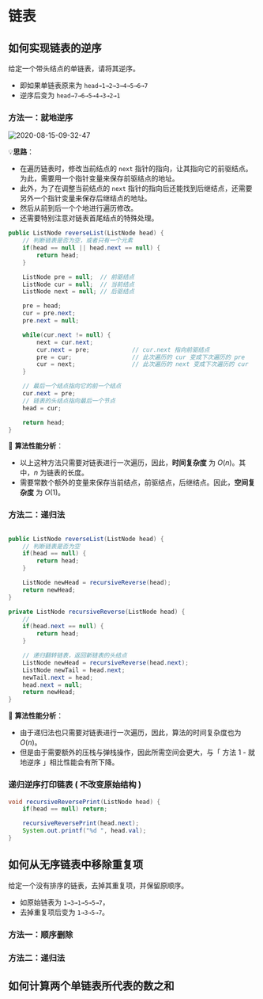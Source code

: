# 链表

## 如何实现链表的逆序

给定一个带头结点的单链表，请将其逆序。

- 即如果单链表原来为 `head→1→2→3→4→5→6→7`
- 逆序后变为 `head→7→6→5→4→3→2→1`

### 方法一：就地逆序

![2020-08-15-09-32-47](https://garrik-default-imgs.oss-accelerate.aliyuncs.com/imgs/2020-08-15-09-32-47.png)

💡**思路**：

- 在遍历链表时，修改当前结点的 `next` 指针的指向，让其指向它的前驱结点。为此，需要用一个指针变量来保存前驱结点的地址。
- 此外，为了在调整当前结点的 `next` 指针的指向后还能找到后继结点，还需要另外一个指针变量来保存后继结点的地址。
- 然后从前到后一个个地进行遍历修改。
- 还需要特别注意对链表首尾结点的特殊处理。

```java
public ListNode reverseList(ListNode head) {
    // 判断链表是否为空，或者只有一个元素
    if(head == null || head.next == null) {
        return head;
    }

    ListNode pre = null;  // 前驱结点
    ListNode cur = null;  // 当前结点
    ListNode next = null; // 后驱结点

    pre = head;
    cur = pre.next;
    pre.next = null;

    while(cur.next != null) {
        next = cur.next;
        cur.next = pre;            // cur.next 指向前驱结点
        pre = cur;                 // 此次遍历的 cur 变成下次遍历的 pre
        cur = next;                // 此次遍历的 next 变成下次遍历的 cur
    }

    // 最后一个结点指向它的前一个结点
    cur.next = pre;
    // 链表的头结点指向最后一个节点
    head = cur;

    return head;
}
```

📝 **算法性能分析**：

- 以上这种方法只需要对链表进行一次遍历，因此，**时间复杂度** 为 $O(n)$。其中，$n$ 为链表的长度。
- 需要常数个额外的变量来保存当前结点，前驱结点，后继结点。因此，**空间复杂度** 为 $O(1)$。

### 方法二：递归法

```java

public ListNode reverseList(ListNode head) {
    // 判断链表是否为空
    if(head == null) {
        return head;
    }

    ListNode newHead = recursiveReverse(head);
    return newHead;
}

private ListNode recursiveReverse(ListNode head) {
    //
    if(head.next == null) {
        return head;
    }

    // 递归翻转链表，返回新链表的头结点
    ListNode newHead = recursiveReverse(head.next);
    ListNode newTail = head.next;
    newTail.next = head;
    head.next = null;
    return newHead;
}
```

📝 **算法性能分析**：

- 由于递归法也只需要对链表进行一次遍历，因此，算法的时间复杂度也为 $O(n)$。
- 但是由于需要额外的压栈与弹栈操作，因此所需空间会更大，与「 方法 1 - 就地逆序 」相比性能会有所下降。

### 递归逆序打印链表 ( 不改变原始结构 )

```java
void recursiveReversePrint(ListNode head) {
    if(head == null) return;

    recursiveReversePrint(head.next);
    System.out.printf("%d ", head.val);
}
```

## 如何从无序链表中移除重复项

给定一个没有排序的链表，去掉其重复项，并保留原顺序。

- 如原始链表为 `1→3→1→5→5→7`，
- 去掉重复项后变为 `1→3→5→7`。

### 方法一：顺序删除

### 方法二：递归法

## 如何计算两个单链表所代表的数之和
